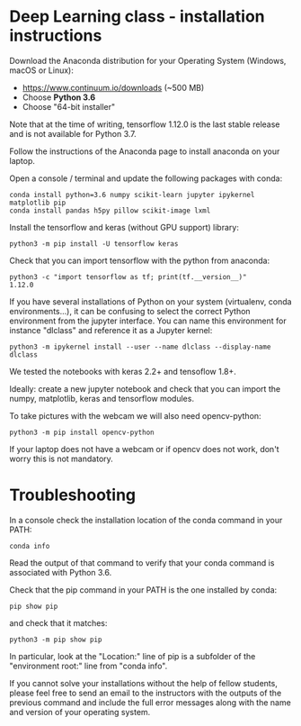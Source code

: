 # Deep Learning class - installation instructions

Download the Anaconda distribution for your Operating System
(Windows, macOS or Linux):

   - https://www.continuum.io/downloads (~500 MB)
   - Choose **Python 3.6**
   - Choose "64-bit installer"

Note that at the time of writing, tensorflow 1.12.0 is the last stable release
and is not available for Python 3.7.

Follow the instructions of the Anaconda page to install anaconda
on your laptop.

Open a console / terminal and update the following packages with conda:

    conda install python=3.6 numpy scikit-learn jupyter ipykernel matplotlib pip
    conda install pandas h5py pillow scikit-image lxml

Install the tensorflow and keras (without GPU support) library:

    python3 -m pip install -U tensorflow keras

Check that you can import tensorflow with the python from anaconda:

    python3 -c "import tensorflow as tf; print(tf.__version__)"
    1.12.0

If you have several installations of Python on your system (virtualenv, conda
environments...), it can be confusing to select the correct Python environment
from the jupyter interface. You can name this environment for instance
"dlclass" and reference it as a Jupyter kernel:

    python3 -m ipykernel install --user --name dlclass --display-name dlclass

We tested the notebooks with keras 2.2+ and tensoflow 1.8+.

Ideally: create a new jupyter notebook and check that you can import
the numpy, matplotlib, keras and tensorflow  modules.

To take pictures with the webcam we will also need opencv-python:

    python3 -m pip install opencv-python

If your laptop does not have a webcam or if opencv does not work, don't worry
this is not mandatory.


# Troubleshooting 

In a console check the installation location of the conda command in
your PATH:

    conda info

Read the output of that command to verify that your conda command is
associated with Python 3.6.


Check that the pip command in your PATH is the one installed by conda:

    pip show pip

and check that it matches:

    python3 -m pip show pip

In particular, look at the "Location:" line of pip is a subfolder
of the "environment root:" line from "conda info".

If you cannot solve your installations without the help of fellow students,
please feel free to send an email to the instructors with the outputs of the
previous command and include the full error messages along with the name and
version of your operating system.

